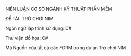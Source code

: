 NIÊN LUẬN CƠ SỞ NGÀNH KỸ THUẬT PHẦN MỀM

ĐỀ TÀI: TRÒ CHƠI NIM

Ngôn ngữ lập trình sử dụng: C#

Thư viện đồ họa: C#

Mã Nguồn của tất cả các FORM trong dự án Trò chơi NIM 
